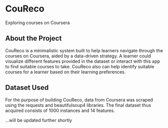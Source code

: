# CouReco
Exploring courses on Coursera

## About the Project
CouReco is a minimalistic system built to help learners navigate through the courses on Coursera, aided by a data-driven strategy. A learner could visualize different features provided in the dataset or interact with this app to find suitable courses to take. CouReco also can help identify suitable courses for a learner based on their learning preferences.

## Dataset Used
For the purpose of building CouReco, data from Coursera was scraped using the requests and beautifulsoup4 libraries. The final dataset thus acquired consists of 1000 instances and 14 features.

...will be updated further shortly
